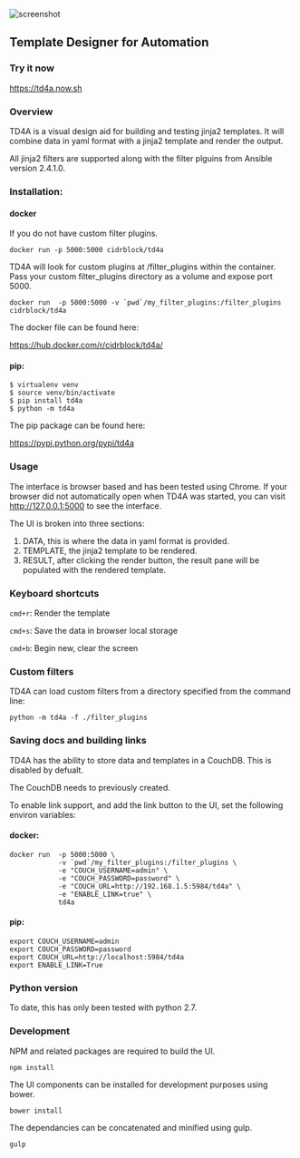 ![screenshot](screenshot.png)
## Template Designer for Automation

### Try it now

https://td4a.now.sh

### Overview

TD4A is a visual design aid for building and testing jinja2 templates.  It will combine data in yaml format with a jinja2 template and render the output.

All jinja2 filters are supported along with the filter plguins from Ansible version 2.4.1.0.

### Installation:

#### docker

If you do not have custom filter plugins.

```
docker run -p 5000:5000 cidrblock/td4a
```

TD4A will look for custom plugins at /filter_plugins within the container. Pass your custom filter_plugins directory as a volume and expose port 5000.
```
docker run  -p 5000:5000 -v `pwd`/my_filter_plugins:/filter_plugins cidrblock/td4a
```
The docker file can be found here:

https://hub.docker.com/r/cidrblock/td4a/

#### pip:
```
$ virtualenv venv
$ source venv/bin/activate
$ pip install td4a
$ python -m td4a
```

The pip package can be found here:

https://pypi.python.org/pypi/td4a

### Usage

The interface is browser based and has been tested using Chrome. If your browser did not automatically open when TD4A was started, you can visit http://127.0.0.1:5000 to see the interface.

The UI is broken into three sections:

1) DATA, this is where the data in yaml format is provided.
2) TEMPLATE, the jinja2 template to be rendered.
3) RESULT, after clicking the render button, the result pane will be populated with the rendered template.

### Keyboard shortcuts

`cmd+r`: Render the template

`cmd+s`: Save the data in browser local storage

`cmd+b`: Begin new, clear the screen

### Custom filters

TD4A can load custom filters from a directory specified from the command line:

```
python -m td4a -f ./filter_plugins
```

### Saving docs and building links

TD4A has the ability to store data and templates in a CouchDB.  This is disabled by defualt.

The CouchDB needs to previously created.

To enable link support, and add the link button to the UI, set the following environ variables:

#### docker:

```
docker run  -p 5000:5000 \
            -v `pwd`/my_filter_plugins:/filter_plugins \
            -e "COUCH_USERNAME=admin" \
            -e "COUCH_PASSWORD=password" \
            -e "COUCH_URL=http://192.168.1.5:5984/td4a" \
            -e "ENABLE_LINK=true" \
            td4a
```

#### pip:
```
export COUCH_USERNAME=admin
export COUCH_PASSWORD=password
export COUCH_URL=http://localhost:5984/td4a
export ENABLE_LINK=True
```

### Python version

To date, this has only been tested with python 2.7.

### Development

NPM and related packages are required to build the UI.

```
npm install
```

The UI components can be installed for development purposes using bower.

```
bower install
```

The dependancies can be concatenated and minified using gulp.

```
gulp
```
